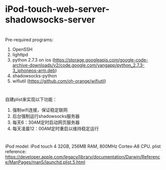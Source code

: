 # iPod-touch-web-server-shadowsocks-server
#
Pre-required programs:
1. OpenSSH
2. lighttpd
3. python 2.7.3 on ios (https://storage.googleapis.com/google-code-archive-downloads/v2/code.google.com/yangapp/python_2.7.3-3_iphoneos-arm.deb)
4. shadowsocks-python
5. wifiutil (https://github.com/oh-orange/wifiutil)
#
自建plist来实现以下功能：
1. 强制wifi连接，保证稳定联网
2. 后台强制运行shadowsocks服务器
3. 每天6：30AM定时启动网页服务器
4. 每天凌晨12：00AM定时重启以维持稳定运行
#
iPod model: iPod touch 4 32GB, 256MB RAM, 800MHz Cortex-A8 CPU. 
plist reference: https://developer.apple.com/legacy/library/documentation/Darwin/Reference/ManPages/man5/launchd.plist.5.html



